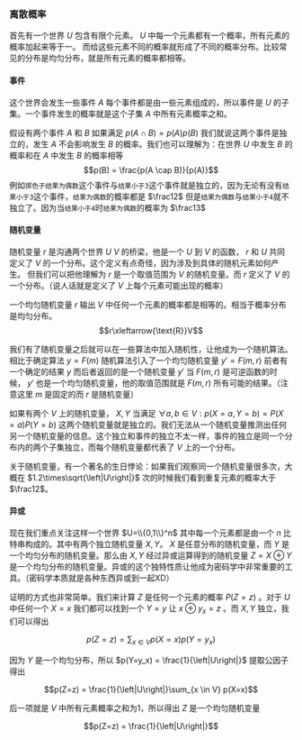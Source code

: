 ### 离散概率

首先有一个世界 $U$ 包含有限个元素。 $U$ 中每一个元素都有一个概率，所有元素的概率加起来等于一。
而给这些元素不同的概率就形成了不同的概率分布。比较常见的分布是均匀分布，就是所有元素的概率都相等。

#### 事件

这个世界会发生一些事件 $A$ 每个事件都是由一些元素组成的，所以事件是 $U$ 的子集。一个事件发生的概率就是这个子集 $A$ 中所有元素概率之和。

假设有两个事件 $A$ 和 $B$ 如果满足 $p(A\cap B) = p(A)p(B)$ 我们就说这两个事件是独立的，发生 $A$ 不会影响发生 $B$ 的概率。我们也可以理解为：在世界 $U$ 中发生 $B$ 的概率和在 $A$ 中发生 $B$ 的概率相等 $$p(B) = \frac{p(A \cap B)}{p(A)}$$ 例如`掷色子结果为偶数`这个事件与`结果小于3`这个事件就是独立的，因为无论有没有`结果小于3`这个事件，`结果为偶数`的概率都是 $\frac12$ 但是`结果为偶数`与`结果小于4`就不独立了。因为当`结果小于4`时`结果为偶数`的概率为 $\frac13$

#### 随机变量

随机变量 $r$ 是沟通两个世界 $U$ $V$ 的桥梁，他是一个 $U$ 到 $V$ 的函数， $r$ 和 $U$ 共同定义了 $V$ 的一个分布。这个定义有点奇怪，因为涉及到具体的随机元素如何产生。
但我们可以把他理解为 $r$ 是一个取值范围为 $V$ 的随机变量。而 $r$ 定义了 $V$ 的一个分布。（说人话就是定义了 $V$ 上每个元素可能出现的概率）

一个均匀随机变量 $r$ 输出 $V$ 中任何一个元素的概率都是相等的。相当于概率分布是均匀分布。
$$r\xleftarrow{\text{R}}V$$

我们有了随机变量之后就可以在一些算法中加入随机性，让他成为一个随机算法。相比于确定算法 $y=F(m)$ 随机算法引入了一个均匀随机变量 $y'=F(m, r)$
前者有一个确定的结果 $y$ 而后者返回的是一个随机变量 $y'$ 当 $F(m, r)$ 是可逆函数的时候， $y'$ 也是一个均匀随机变量，他的取值范围就是 $F(m, r)$ 所有可能的结果。（注意这里 $m$ 是固定的而 $r$ 是随机变量）

如果有两个 $V$ 上的随机变量， $X, Y$ 当满足 $\forall{a, b} \in V : p(X=a,Y=b) = P(X=a)P(Y=b)$ 这两个随机变量就是独立的。我们无法从一个随机变量推测出任何另一个随机变量的信息。这个独立和事件的独立不太一样，事件的独立是同一个分布内的两个子集独立，而每个随机变量都代表了 $V$ 上的一个分布。

关于随机变量，有一个著名的生日悖论：如果我们观察同一个随机变量很多次，大概在 $1.2\times\sqrt{\left|U\right|}$ 次的时候我们看到重复元素的概率大于 $\frac12$。

#### 异或

现在我们重点关注这样一个世界 $U=\\{0,1\\}^n$ 其中每一个元素都是由一个 $n$ 比特串构成的。其中有两个独立随机变量 $X,Y$。 $X$ 是任意分布的随机变量，而 $Y$ 是一个均匀分布的随机变量。那么由 $X,Y$ 经过异或运算得到的随机变量 $Z=X \oplus Y$ 是一个均匀分布的随机变量。异或的这个独特性质让他成为密码学中非常重要的工具。（密码学本质就是各种东西异或到一起XD）

证明的方式也非常简单。我们来计算 $Z$ 是任何一个元素的概率 $P(Z=z)$ 。对于 $U$ 中任何一个 $X=x$ 我们都可以找到一个 $Y=y$ 让 $x \oplus y_x = z$ 。而 $X,Y$ 独立，我们可以得出

$$p(Z=z) = \sum_{x \in V} p(X=x)p(Y=y_x)$$

因为 $Y$ 是一个均匀分布，所以 $p(Y=y_x) = \frac{1}{\left|U\right|}$ 提取公因子得出

$$p(Z=z) = \frac{1}{\left|U\right|}\sum_{x \in V} p(X=x)$$

后一项就是 $V$ 中所有元素概率之和为1，所以得出 $Z$ 是一个均匀随机变量

$$p(Z=z) = \frac{1}{\left|U\right|}$$
